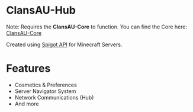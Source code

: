 # ClansAU-Hub
Note: Requires the <b>ClansAU-Core</b> to function. You can find the Core here: <a href="https://github.com/TR4E/ClansAU-Core" target="_blank">ClansAU-Core</a>

Created using <a href="https://spigotmc.org" target="_blank">Spigot API</a> for Minecraft Servers.

# Features
<ul>
<li>Cosmetics & Preferences</li>
<li>Server Navigator System</li>
<li>Network Communications (Hub)</li>
<li>And more</li>
</ul>
